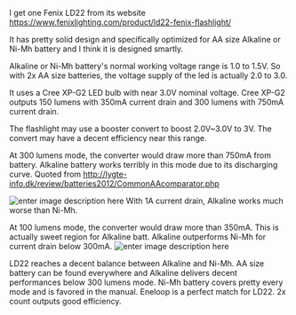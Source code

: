 I get one Fenix LD22 from its website 
https://www.fenixlighting.com/product/ld22-fenix-flashlight/

It has pretty solid design and specifically optimized for AA size Alkaline or Ni-Mh battery and I think it is designed smartly.

Alkaline or Ni-Mh battery's normal working voltage range is 1.0 to 1.5V. So with 2x AA size batteries, the voltage supply of the led is actually 2.0 to 3.0.

It uses a Cree XP-G2 LED bulb with near 3.0V nominal voltage. Cree XP-G2 outputs 150 lumens with 350mA current drain and 300 lumens with 750mA current drain. 

The flashlight may use a booster convert to boost 2.0V~3.0V to 3V. The convert may have a decent efficiency near this range. 

At 300 lumens mode, the converter would draw more than 750mA from battery. Alkaline battery works terribly in this mode due to its discharging curve. Quoted from http://lygte-info.dk/review/batteries2012/CommonAAcomparator.php
 
![enter image description here](https://2.bp.blogspot.com/-t_4w9r59OJI/WHguBv0MD0I/AAAAAAAADJo/GpJx_sCaEAIOb2AYNECXruvX0vlDtYDXACLcB/s640/Capture.PNG)
With 1A current drain, Alkaline works much worse than Ni-Mh.

At 100 lumens mode, the converter would draw more than 350mA. This is actually sweet region for Alkaline batt. Alkaline outperforms Ni-Mh for current drain below 300mA.
![enter image description here](https://2.bp.blogspot.com/-b5hf1WsAgDI/WHgwNO9C54I/AAAAAAAADJw/tr9u5NShzNAn6TUeYwndfyF9IkTtfs3QgCLcB/s640/Capture.PNG)

LD22 reaches a decent balance between Alkaline and Ni-Mh. AA size battery can be found everywhere and Alkaline delivers decent performances below 300 lumens mode. Ni-Mh battery covers pretty every mode and is favored in the manual. Eneloop is a perfect match for LD22. 2x count outputs good efficiency. 

